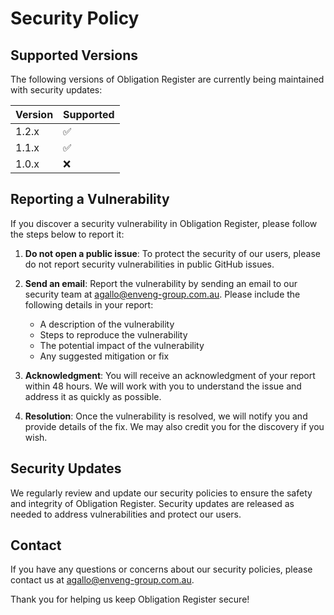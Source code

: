 # Security Policy

## Supported Versions

The following versions of Obligation Register are currently being maintained with security updates:

| Version | Supported          |
| ------- | ------------------ |
| 1.2.x   | :white_check_mark: |
| 1.1.x   | :white_check_mark: |
| 1.0.x   | :x:                |

## Reporting a Vulnerability

If you discover a security vulnerability in Obligation Register, please follow the steps below to report it:

1. **Do not open a public issue**: To protect the security of our users, please do not report security vulnerabilities in public GitHub issues.

2. **Send an email**: Report the vulnerability by sending an email to our security team at [agallo@enveng-group.com.au](mailto:agallo@enveng-group.com.au). Please include the following details in your report:
   - A description of the vulnerability
   - Steps to reproduce the vulnerability
   - The potential impact of the vulnerability
   - Any suggested mitigation or fix

3. **Acknowledgment**: You will receive an acknowledgment of your report within 48 hours. We will work with you to understand the issue and address it as quickly as possible.

4. **Resolution**: Once the vulnerability is resolved, we will notify you and provide details of the fix. We may also credit you for the discovery if you wish.

## Security Updates

We regularly review and update our security policies to ensure the safety and integrity of Obligation Register. Security updates are released as needed to address vulnerabilities and protect our users.

## Contact

If you have any questions or concerns about our security policies, please contact us at [agallo@enveng-group.com.au](mailto:agallo@enveng-group.com.au).

Thank you for helping us keep Obligation Register secure!